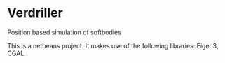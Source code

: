 Verdriller
==========

Position based simulation of softbodies

This is a netbeans project. It makes use of the following libraries: 
Eigen3, CGAL.
